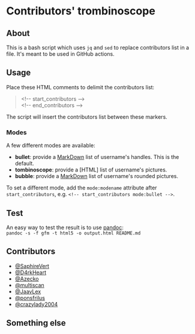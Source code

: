 # Contributors' trombinoscope

## About

This is a bash script which uses `jq` and `sed` to replace contributors list in 
a file. It's meant to be used in GitHub actions.

## Usage

Place these HTML comments to delimit the contributors list:
> \<\!-- start_contributors -->  
> \<\!-- end_contributors -->

The script will insert the contributors list between these markers.

### Modes

A few different modes are available:

* **bullet**: provide a [MarkDown] list of username's handles. This is the default.
* **tombinoscope**: provide a [HTML] list of username's pictures.
* **bubble**: provide a [MarkDown] list of username's rounded pictures.

To set a different mode, add the `mode:modename` attribute after
`start_contributors`, e.g. `<!-- start_contributors mode:bullet -->`.

## Test

An easy way to test the result is to use [pandoc]:  
`pandoc -s -f gfm -t html5 -o output.html README.md`

## Contributors

<!-- start_contributors mode:bullet -->
  * [@SaphireVert](https://github.com/SaphireVert)
  * [@D4rkHeart](https://github.com/D4rkHeart)
  * [@Azecko](https://github.com/Azecko)
  * [@multiscan](https://github.com/multiscan)
  * [@JaavLex](https://github.com/JaavLex)
  * [@ponsfrilus](https://github.com/ponsfrilus)
  * [@crazylady2004](https://github.com/crazylady2004)
<!-- end_contributors -->

## Something else


[github actions]: https://pandoc.org/MANUAL.html
[pandoc]: https://pandoc.org/MANUAL.html
[markdown]: https://daringfireball.net/projects/markdown/
